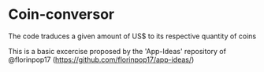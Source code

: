 # Coin-conversor
The code traduces a given amount of US$ to its respective quantity of coins 

This is a basic excercise proposed by the 'App-Ideas' repository of @florinpop17 (https://github.com/florinpop17/app-ideas/)
